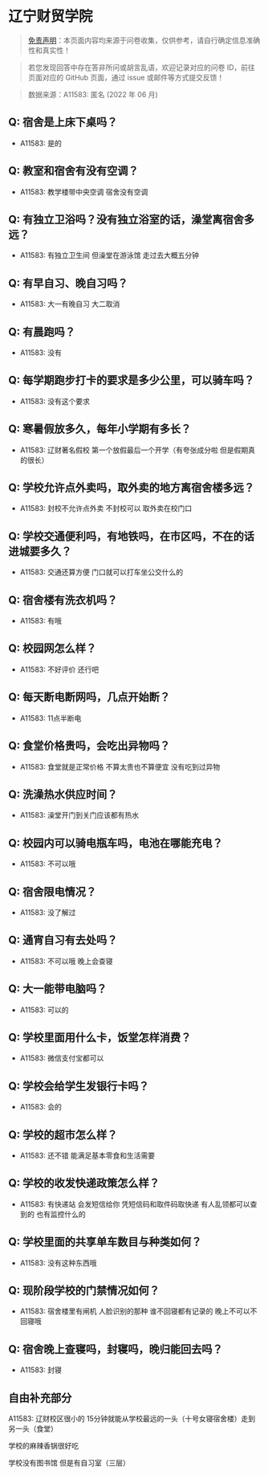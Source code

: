 # 辽宁财贸学院

> [免责声明](https://colleges.chat/#_3)：本页面内容均来源于问卷收集，仅供参考，请自行确定信息准确性和真实性！

> 若您发现回答中存在答非所问或胡言乱语，欢迎记录对应的问卷 ID，前往页面对应的 GitHub 页面，通过 issue 或邮件等方式提交反馈！

> 数据来源：A11583: 匿名 (2022 年 06 月)

## Q: 宿舍是上床下桌吗？

- A11583: 是的

## Q: 教室和宿舍有没有空调？

- A11583: 教学楼带中央空调 宿舍没有空调

## Q: 有独立卫浴吗？没有独立浴室的话，澡堂离宿舍多远？

- A11583: 有独立卫生间 但澡堂在游泳馆 走过去大概五分钟

## Q: 有早自习、晚自习吗？

- A11583: 大一有晚自习 大二取消

## Q: 有晨跑吗？

- A11583: 没有

## Q: 每学期跑步打卡的要求是多少公里，可以骑车吗？

- A11583: 没有这个要求

## Q: 寒暑假放多久，每年小学期有多长？

- A11583: 辽财著名假校 第一个放假最后一个开学（有夸张成分啦 但是假期真的很长）

## Q: 学校允许点外卖吗，取外卖的地方离宿舍楼多远？

- A11583: 封校不允许点外卖 不封校可以 取外卖在校门口

## Q: 学校交通便利吗，有地铁吗，在市区吗，不在的话进城要多久？

- A11583: 交通还算方便 门口就可以打车坐公交什么的

## Q: 宿舍楼有洗衣机吗？

- A11583: 有哦

## Q: 校园网怎么样？

- A11583: 不好评价 还行吧

## Q: 每天断电断网吗，几点开始断？

- A11583: 11点半断电

## Q: 食堂价格贵吗，会吃出异物吗？

- A11583: 食堂就是正常价格 不算太贵也不算便宜 
没有吃到过异物

## Q: 洗澡热水供应时间？

- A11583: 澡堂开门到关门应该都有热水

## Q: 校园内可以骑电瓶车吗，电池在哪能充电？

- A11583: 不可以哦

## Q: 宿舍限电情况？

- A11583: 没了解过

## Q: 通宵自习有去处吗？

- A11583: 不可以哦 晚上会查寝

## Q: 大一能带电脑吗？

- A11583: 可以的

## Q: 学校里面用什么卡，饭堂怎样消费？

- A11583: 微信支付宝都可以

## Q: 学校会给学生发银行卡吗？

- A11583: 会的

## Q: 学校的超市怎么样？

- A11583: 还不错 能满足基本零食和生活需要

## Q: 学校的收发快递政策怎么样？

- A11583: 有快递站 会发短信给你 凭短信码和取件码取快递 有人乱领都可以查到的 也有监控什么的

## Q: 学校里面的共享单车数目与种类如何？

- A11583: 没有这种东西哦

## Q: 现阶段学校的门禁情况如何？

- A11583: 宿舍楼里有闸机 人脸识别的那种 谁不回寝都有记录的 晚上不可以不回寝哦

## Q: 宿舍晚上查寝吗，封寝吗，晚归能回去吗？

- A11583: 封寝

## 自由补充部分

A11583: 辽财校区很小的 15分钟就能从学校最远的一头（十号女寝宿舍楼）走到另一头（食堂） 

学校的麻辣香锅很好吃

学校没有图书馆 但是有自习室（三层）